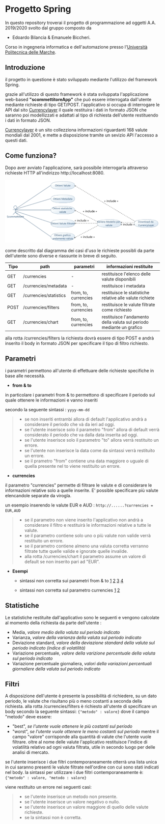 # Progetto Spring
In questo repository troverai il progetto di programmazione ad oggetti A.A. 2019/2020 svolto dal gruppo composto da 
- Edoardo Bilancia & Emanuele Biccheri.

Corso in ingegneria informatica e dell'automazione presso l'[Università Politecnica delle Marche](https://www.univpm.it).

## Introduzione

il progetto in questione è stato sviluppato mediante l'utilizzo del framework Spring.

grazie all'utilizzo di questo framework è stata sviluppata l'applicazione web-based **"scommettitoreApp"** che può essere interrogata dall'utente mediante richieste
di tipo GET/POST. l'applicativo si occupa di interrogare le API dal sito [Currencylayer](www.currencylayer.com) il quale restituira i dati in formato JSON che saranno
poi modellizzati e adattati al tipo di richiesta dell'utente restituendo i dati in formato JSON.

[Currencylayer](www.currencylayer.com) è un sito collezziona informazioni riguardanti 168 valute mondiali dal 2001, e mette a disposizione tramite un sevizio API l'accesso a questi dati.

## Come funziona?

Dopo aver avviato l'applicazione, sarà possibile interrogarla attraverso richieste HTTP all'indirizzo http://localhost:8080.

![Image of CaseDiagram](https://github.com/Edoardo1087315/ProgettoScommettitore/blob/master/UML/ScommettitoreUseCase.jpg)

come descritto dal diagramma dei casi d'uso le richieste possibli da parte dell'utente sono diverse e riassunte in breve di seguito.


Tipo | path | parametri | informazioni restituite
-----|------|-----------|--------------------------------------
GET | /currencies | - | restituisce l'elenco delle valute disponibili
GET | /currencies/metadata | - | restituisce i metadata
GET | /currencies/statistics | from, to, currencies | restituisce le statistiche relative alle valute richiete 
POST | /currencies/filters | from, to, currencies | restituisce le valute filtrate come richiesto
GET | /currencies/chart | from, to, currencies | restituisce l'andamento della valuta sul periodo mediante un grafico

alla rotta /currencies/filters la richiesta dovrà essere di tipo POST e andrà inserito il body in formato JSON
per specificare il tipo di filtro richiesto.

## Parametri
i parametri permettono all'utente di effettuare delle richieste specifiche in base alle necessità.

* **from & to**

in particolare i parametri from & to permettono di specificare il periodo sul quale ottenere le informazioni e vanno inseriti 

secondo la seguente sintassi : ```yyyy-mm-dd ```
> - se non inseriti entrambi allora di default l'applicativo andrà a considerare il periodo che và da ieri ad oggi.
> - se l'utente inserisce solo il parametro "from" allora di default verrà considerato il periodo che va dalla data inserita ad oggi.
> - se l'utente inserisce solo il parametro "to" allora verrà restituito un errore.
> - se l'utente non inserisce la data come da sintassi verrà restituito un errore.
> - se il prametro "from" contiene una data maggiore o uguale di quella presente nel to viene restituito un errore.

* **currencies**

il parametro "currencies" permette di filtrare le valute e di considerare le informazioni relative solo a quelle inserite.
E' possible specificare più valute elencandole separate da virogla.

un esempio inserendo le valute EUR e AUD : ```http://......?currencies = EUR,AUD``` 

> -  se il parametro non viene inserito l'applicativo non andrà a considerare il filtro e restituirà le informazioni relative a tutte le valute.
> -  se il parametro contiene solo uno o più valute non valide verrà restituito un errore.
> -  se il parametro contiene almeno una valuta corretta verranno filtrate tutte quelle valide e ignorate quelle invalide.
> -  alla rotta /currencies/chart il parametro assume un valore di default se non inserito pari ad "EUR".



- **Esempi**

  - sintassi non corretta sui parametri from & to [1](https://github.com/Edoardo1087315/ProgettoScommettitore/blob/master/images/datanonesistente.PNG) [2](https://github.com/Edoardo1087315/ProgettoScommettitore/blob/master/images/soloto.PNG) [3](https://github.com/Edoardo1087315/ProgettoScommettitore/blob/master/images/sintassidateerrate.PNG) [4](https://github.com/Edoardo1087315/ProgettoScommettitore/blob/master/images/dateopposte.PNG)

  - sintassi non corretta sul parametro currencies [1](https://github.com/Edoardo1087315/ProgettoScommettitore/blob/master/images/currenciespippo.PNG) [2](https://github.com/Edoardo1087315/ProgettoScommettitore/blob/master/images/currenciespuntoevirgola.PNG)



## Statistiche

Le statistiche restituite dall'applicativo sono le seguenti e vengono calcolate al momento della richiesta da parte dell'utente  :

* Media, *valore medio della valuta sul periodo indicato*
* Varianza, *valore della varianza della valuta sul periodo indicato*
* Deviazione standard,  *valore della deviazione standard della valuta sul periodo indicato (indice di volatilità)*
* Variazione percentuale,  *valore della varizione percentuale della valuta sul periodo indicato*
* Variazione percentuale giornaliera,  *valori della variazioni percentuali giornaliere della valuta sul periodo indicato*

## Filtri

A disposizione dell'utente è presente la possibilità di richiedere, su un dato periodo, le valute che risultano più o meno costanti a seconda della richiesta.
alla rotta /currencies/filters è richiesto all'utente di specificare un body secondo la seguente sintassi:
```{"metodo" : valore}```
dove il campo "metodo" deve essere: 
* "best", *se l'utente vuole ottenere le più costanti sul periodo*
* "worst", *se l'utente vuole ottenere le meno costanti sul periodo* 
mentre il campo "valore" corrisponde alla quantità di valute che l'utente vuole filtrare.
oltre al nome delle valute l'applicativo restituisce l'indice di volatilità relativo ad ogni valuta filtrata, utile in secondo luogo per delle analisi di mercato.

se l'utente inserisce i due filtri contemporaneamente otterrà una lista unica in cui saranno presenti le valute filtrate nell'ordine con cui sono stati indicati nel body.
la sintassi per utilizzare i due filtri contemporaneamente è:
```{"metodo" : valore, "metodo : valore}``` 

viene restituito un errore nei seguenti casi:
> - se l'utente inserisce un metodo non presente.
> - se l'utente inserisce un valore negativo o nullo.
> - se l'utente inserisce un valore maggiore di quello delle valute richieste.
> - se la sintassi non è corretta.

